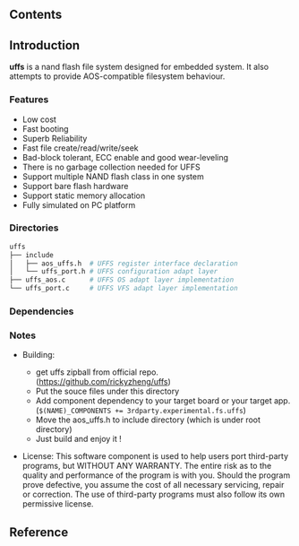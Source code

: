 ## Contents

## Introduction
**uffs** is a nand flash file system designed for embedded system. It also attempts to provide AOS-compatible filesystem behaviour.

### Features
- Low cost
- Fast booting
- Superb Reliability
- Fast file create/read/write/seek
- Bad-block tolerant, ECC enable and good wear-leveling
- There is no garbage collection needed for UFFS
- Support multiple NAND flash class in one system
- Support bare flash hardware
- Support static memory allocation
- Fully simulated on PC platform

### Directories

```sh
uffs
├── include
│   ├── aos_uffs.h  # UFFS register interface declaration
│   └── uffs_port.h # UFFS configuration adapt layer
├── uffs_aos.c      # UFFS OS adapt layer implementation
└── uffs_port.c     # UFFS VFS adapt layer implementation
```

### Dependencies

### Notes

- Building:
    - get uffs zipball from official repo.(https://github.com/rickyzheng/uffs)
    - Put the souce files under this directory
    - Add component dependency to your target board or your target app.(`$(NAME)_COMPONENTS += 3rdparty.experimental.fs.uffs`)
    - Move the aos\_uffs.h to include directory (which is under root directory) 
    - Just build and enjoy it ! 

- License:
This software component is used to help users port third-party programs, but WITHOUT ANY WARRANTY. The entire risk as to the quality and performance of the program is with you. Should the program prove defective, you assume the cost of all necessary servicing, repair or correction. The use of third-party programs must also follow its own permissive license.

## Reference
